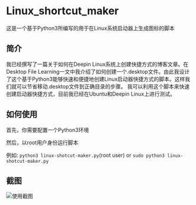 # Linux_shortcut_maker
这是一个基于Python3所编写的用于在Linux系统启动器上生成图标的脚本
## 简介

我已经撰写了一篇关于如何在Deepin Linux系统上创建快捷方式的博客文章。在Desktop File Learning一文中我介绍了如何创建一个.desktop文件。由此我设计了这个基于Python3能够快速和便捷地创建Linux启动器快捷方式的脚本。这样我们就可以节省移动.desktop文件到正确目录的步骤。
我可以利用这个脚本来快速创建启动器快捷方式，目前我已经在Ubuntu和Deepin Linux上进行测试。

## 如何使用

首先，你需要配置一个Python3环境

然后，以root用户身份运行脚本

例如: `python3 linux-shotcut-maker.py`(root user) or  `sudo python3 linux-shotcut-maker.py`

## 截图

![使用截图](https://gitee.com/A1andNS/blogimage/raw/master/img/20210406230702.png)

